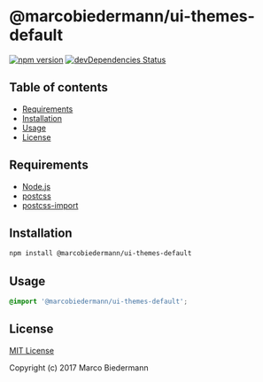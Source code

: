 # @marcobiedermann/ui-themes-default

[![npm version](https://badge.fury.io/js/%40marcobiedermann%2Fui-themes-default.svg)](https://badge.fury.io/js/%40marcobiedermann%2Fui-themes-default)
[![devDependencies Status](https://david-dm.org/marcobiedermann/ui/dev-status.svg?path=packages/ui-themes-default)](https://david-dm.org/marcobiedermann/ui?path=packages/ui-themes-default&type=dev)

## Table of contents

* [Requirements](#requirements)
* [Installation](#installation)
* [Usage](#usage)
* [License](#license)

## Requirements

* [Node.js](https://nodejs.org)
* [postcss](https://github.com/postcss/postcss)
* [postcss-import](https://github.com/postcss/postcss-import)

## Installation

```sh
npm install @marcobiedermann/ui-themes-default
```

## Usage

```css
@import '@marcobiedermann/ui-themes-default';
```

## License

[MIT License](LICENSE)

Copyright (c) 2017 Marco Biedermann
